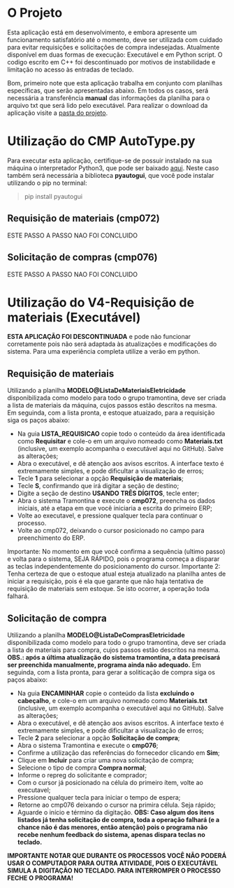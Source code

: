 # O Projeto
Esta aplicação está em desenvolvimento, e embora apresente um funcionamento satisfatório até o momento, deve ser utilizada com cuidado para evitar requisições e solicitações de compra indesejadas.
Atualmente disponível em duas formas de execução: Executável e em Python script.
O codigo escrito em C++ foi descontinuado por motivos de instabilidade e limitação no acesso às entradas de teclado.

Bom, primeiro note que esta aplicação trabalha em conjunto com planilhas específicas, que serão apresentadas abaixo.
Em todos os casos, será necessária a transferência **manual** das informações da planilha para o arquivo txt que será lido pelo executável.
Para realizar o download da aplicação visite a [pasta do projeto](https://github.com/williampilger/tramontina/tree/master/Requisi%C3%A7%C3%A3o%20de%20materiais).

# Utilização do **CMP AutoType.py**
Para executar esta aplicação, certifique-se de possuir instalado na sua máquina o interpretador Python3, que pode ser baixado [aqui](python.org).
Neste caso também será necessária a biblioteca **pyautogui**, que você pode instalar utilizando o pip no terminal:

> pip install pyautogui

## Requisição de materiais (cmp072)
ESTE PASSO A PASSO NAO FOI CONCLUIDO

## Solicitação de compras (cmp076)
ESTE PASSO A PASSO NAO FOI CONCLUIDO

# Utilização do **V4-Requisição de materiais (Executável)**
**ESTA APLICAÇÃO FOI DESCONTINUADA** e pode não funcionar corretamente pois não será adaptada às atualizações e modificações do sistema. Para uma experiência completa utilize a verão em python.

## Requisição de materiais
Utilizando a planilha **MODELO@ListaDeMateriaisEletricidade** disponibilizada como modelo para todo o grupo tramontina, deve ser criada a lista de materiais da máquina, cujos passos estão descritos na mesma.
Em seguinda, com a lista pronta, e estoque atuaizado, para a requisição siga os paços abaixo:
- Na guia **LISTA_REQUISICAO** copie todo o conteúdo da área identificada como **Requisitar** e cole-o em um arquivo nomeado como **Materiais.txt** (inclusive, um exemplo acompanha o executável aqui no GitHub). Salve as alterações;
- Abra o executável, e dê atenção aos avisos escritos. A interface texto é extremamente simples, e pode dificultar a visualização de erros;
- Tecle **1** para selecionar a opção **Requisição de materiais**;
- Tecle **S**, confirmando que irá digitar a seção de destino;
- Digite a seção de destino **USANDO TRÊS DÍGITOS**, tecle enter;
- Abra o sistema Tramontina e execute o **cmp072**, preencha os dados iniciais, até a etapa em que você iniciaria a escrita do primeiro ERP;
- Volte ao executavel, e pressione qualquer tecla para continuar o processo.
- Volte ao cmp072, deixando o cursor posicionado no campo para preenchimento do ERP.

Importante: No momento em que você confirma a sequência (ultimo passo) e volta para o sistema, SEJA RÁPIDO, pois o programa começa a disparar as teclas independentemente do posicionamento do cursor.
Importante 2: Tenha certeza de que o estoque atual esteja atualizado na planilha antes de iniciar a requisição, pois é ela que garante que não haja tentativa de requisição de materiais sem estoque. Se isto ocorrer, a operação toda falhará.

## Solicitação de compra
Utilizando a planilha **MODELO@ListaDeComprasEletricidade** disponibilizada como modelo para todo o grupo tramontina, deve ser criada a lista de materiais para compra, cujos passos estão descritos na mesma.
**OBS.: após a última atualização do sistema tramontina, a data precisará ser preenchida manualmente, programa ainda não adequado.**
Em seguinda, com a lista pronta, para gerar a soliticação de compra siga os paços abaixo:
- Na guia **ENCAMINHAR** copie o conteúdo da lista **excluindo o cabeçalho**, e cole-o em um arquivo nomeado como **Materiais.txt** (inclusive, um exemplo acompanha o executável aqui no GitHub). Salve as alterações;
- Abra o executável, e dê atenção aos avisos escritos. A interface texto é extremamente simples, e pode dificultar a visualização de erros;
- Tecle **2** para selecionar a opção **Solicitação de compra**;
- Abra o sistema Tramontina e execute o **cmp076**;
- Confirme a utilização das referências do fornecedor clicando em **Sim**;
- Clique em **Incluir** para criar uma nova solicitação de compra;
- Selecione o tipo de compra **Compra normal**;
- Informe o repreg do solicitante e comprador;
- Com o cursor já posicionado na célula do primeiro ítem, volte ao executavel;
- Pressione qualquer tecla para iniciar o tempo de espera;
- Retorne ao cmp076 deixando o cursor na primira célula. Seja rápido;
- Aguarde o início e término da digitação.
**OBS: Caso algum dos itens listados já tenha solicitação de compra, toda a operação falhará (e a chance não é das menores, então atenção) pois o programa não recebe nenhum feedback do sistema, apenas dispara teclas no teclado.**

**IMPORTANTE NOTAR QUE DURANTE OS PROCESSOS VOCÊ NÃO PODERÁ USAR O COMPUTADOR PARA OUTRA ATIVIDADE, POIS O EXECUTÁVEL SIMULA A DIGITAÇÃO NO TECLADO. PARA INTERROMPER O PROCESSO FECHE O PROGRAMA!**
